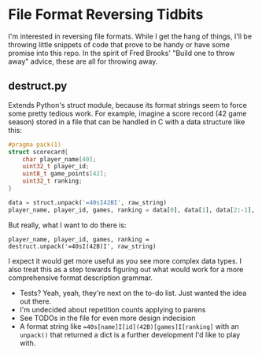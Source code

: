 File Format Reversing Tidbits
=============================
I'm interested in reversing file formats. While I get the hang of things, I'll be throwing little snippets of code that prove to be handy or have some promise into this repo. In the spirit of Fred Brooks' "Build one to throw away" advice, these are all for throwing away.

destruct.py
-----------
Extends Python's struct module, because its format strings seem to force some pretty tedious work. For example, imagine a score record (42 game season) stored in a file that can be handled in C with a data structure like this:

```C
#pragma pack(1)
struct scorecard{
    char player_name[40];
    uint32_t player_id;
    uint8_t game_points[42];
    uint32_t ranking;
}
```

```python
data = struct.unpack('=40sI42BI', raw_string)
player_name, player_id, games, ranking = data[0], data[1], data[2:-1], data[-1]
```

But really, what I want to do there is:

`player_name, player_id, games, ranking = destruct.unpack('=40sI(42B)I', raw_string)`

I expect it would get more useful as you see more complex data types. I also treat this as a step towards figuring out what would work for a more comprehensive format description grammar.

* Tests? Yeah, yeah, they're next on the to-do list. Just wanted the idea out there.
* I'm undecided about repetition counts applying to parens
* See TODOs in the file for even more design indecision
* A format string like `=40s[name]I[id](42B)[games]I[ranking]` with an `unpack()` that returned a dict is a further development I'd like to play with.
